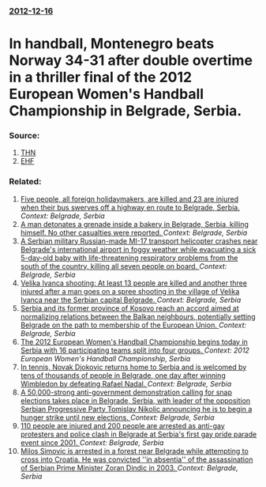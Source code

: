 ### [2012-12-16](/news/2012/12/16/index.md)

# In handball, Montenegro beats Norway 34-31 after double overtime in a thriller final of the 2012 European Women's Handball Championship in  Belgrade, Serbia. 




### Source:

1. [THN](http://teamhandballnews.com/wordpress/2012/12/euro-2012-womens-final-revenge-for-montenegro-after-thriller-with-double-overtime/)
2. [EHF](http://www.ehf-euro.com/Singe-News.2807.0.html?&tx_ttnews%5Btt_news%5D=22281&cHash=46d1660aab6f45f4a3f83922b59eab5c)

### Related:

1. [Five people, all foreign holidaymakers, are killed and 23 are injured when their bus swerves off a highway en route to Belgrade, Serbia. ](/news/2016/06/21/five-people-all-foreign-holidaymakers-are-killed-and-23-are-injured-when-their-bus-swerves-off-a-highway-en-route-to-belgrade-serbia.md) _Context: Belgrade, Serbia_
2. [A man detonates a grenade inside a bakery in Belgrade, Serbia, killing himself. No other casualties were reported. ](/news/2016/03/21/a-man-detonates-a-grenade-inside-a-bakery-in-belgrade-serbia-killing-himself-no-other-casualties-were-reported.md) _Context: Belgrade, Serbia_
3. [A Serbian military Russian-made MI-17 transport helicopter crashes near Belgrade's international airport in foggy weather while evacuating a sick 5-day-old baby with life-threatening respiratory problems from the south of the country, killing all seven people on board. ](/news/2015/03/13/a-serbian-military-russian-made-mi-17-transport-helicopter-crashes-near-belgrade-s-international-airport-in-foggy-weather-while-evacuating-a.md) _Context: Belgrade, Serbia_
4. [Velika Ivanca shooting: At least 13 people are killed and another three injured after a man goes on a spree shooting in the village of Velika Ivanca near the Serbian capital Belgrade. ](/news/2013/04/9/velika-ivanaa-shooting-at-least-13-people-are-killed-and-another-three-injured-after-a-man-goes-on-a-spree-shooting-in-the-village-of-veli.md) _Context: Belgrade, Serbia_
5. [Serbia and its former province of Kosovo reach an accord aimed at normalizing relations between the Balkan neighbours, potentially setting Belgrade on the path to membership of the European Union. ](/news/2013/04/19/serbia-and-its-former-province-of-kosovo-reach-an-accord-aimed-at-normalizing-relations-between-the-balkan-neighbours-potentially-setting-b.md) _Context: Belgrade, Serbia_
6. [The 2012 European Women's Handball Championship begins today in Serbia with 16 participating teams split into four groups. ](/news/2012/12/4/the-2012-european-women-s-handball-championship-begins-today-in-serbia-with-16-participating-teams-split-into-four-groups.md) _Context: 2012 European Women's Handball Championship, Serbia_
7. [In tennis, Novak Djokovic returns home to Serbia and is welcomed by tens of thousands of people in Belgrade, one day after winning Wimbledon by defeating Rafael Nadal. ](/news/2011/07/4/in-tennis-novak-djokovic-returns-home-to-serbia-and-is-welcomed-by-tens-of-thousands-of-people-in-belgrade-one-day-after-winning-wimbledon.md) _Context: Belgrade, Serbia_
8. [A 50,000-strong anti-government demonstration calling for snap elections takes place in Belgrade, Serbia, with leader of the opposition Serbian Progressive Party Tomislav Nikolic announcing he is to begin a hunger strike until new elections. ](/news/2011/04/16/a-50-000-strong-anti-government-demonstration-calling-for-snap-elections-takes-place-in-belgrade-serbia-with-leader-of-the-opposition-serb.md) _Context: Belgrade, Serbia_
9. [110 people are injured and 200 people are arrested as anti-gay protesters and police clash in Belgrade at Serbia's first gay pride parade event since 2001. ](/news/2010/10/10/110-people-are-injured-and-200-people-are-arrested-as-anti-gay-protesters-and-police-clash-in-belgrade-at-serbia-s-first-gay-pride-parade-ev.md) _Context: Belgrade, Serbia_
10. [Milos Simovic is arrested in a forest near Belgrade while attempting to cross into Croatia. He was convicted ''in absentia'' of the assassination of Serbian Prime Minister Zoran Dindic in 2003. ](/news/2010/06/10/miloa-simovia-is-arrested-in-a-forest-near-belgrade-while-attempting-to-cross-into-croatia-he-was-convicted-in-absentia-of-the-assass.md) _Context: Belgrade, Serbia_
